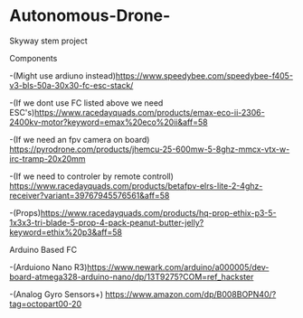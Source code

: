 # Autonomous-Drone-
Skyway stem project 


Components  
  
  -(Might use ardiuno instead)https://www.speedybee.com/speedybee-f405-v3-bls-50a-30x30-fc-esc-stack/ 
  
  -(If we dont use FC listed above we need ESC's)https://www.racedayquads.com/products/emax-eco-ii-2306-2400kv-motor?keyword=emax%20eco%20ii&aff=58 
  
  -(If we need an fpv camera on board) https://pyrodrone.com/products/jhemcu-25-600mw-5-8ghz-mmcx-vtx-w-irc-tramp-20x20mm 
  
  -(If we need to controler by remote controll) https://www.racedayquads.com/products/betafpv-elrs-lite-2-4ghz-receiver?variant=39767945576561&aff=58
  
  -(Props)https://www.racedayquads.com/products/hq-prop-ethix-p3-5-1x3x3-tri-blade-5-prop-4-pack-peanut-butter-jelly?keyword=ethix%20p3&aff=58
  
 Arduino Based FC
 
  -(Arduiono Nano R3)https://www.newark.com/arduino/a000005/dev-board-atmega328-arduino-nano/dp/13T9275?COM=ref_hackster
  
  -(Analog Gyro Sensors+) https://www.amazon.com/dp/B008BOPN40/?tag=octopart00-20 
